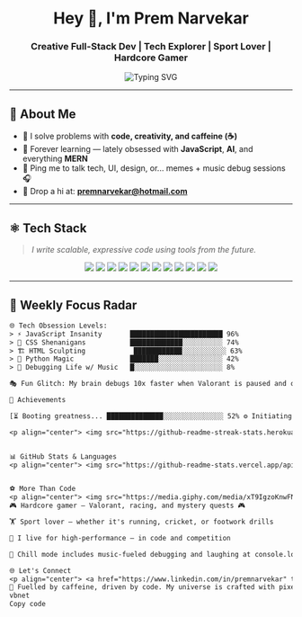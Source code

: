 <h1 align="center">Hey 👋, I'm Prem Narvekar</h1>
<h3 align="center">Creative Full-Stack Dev | Tech Explorer | Sport Lover | Hardcore Gamer</h3>

<p align="center">
  <img src="https://readme-typing-svg.herokuapp.com?font=Fira+Code&duration=3000&pause=1000&color=00F7FF&center=true&vCenter=true&width=500&lines=Turning+Ideas+into+Code.;From+Pixels+to+Products.;Code.+Create.+Repeat.🚀" alt="Typing SVG" />
</p>

---

## 🧬 About Me

- 🧹 I solve problems with **code, creativity, and caffeine (☕)**
- 🌱 Forever learning — lately obsessed with **JavaScript**, **AI**, and everything **MERN**
- 💬 Ping me to talk tech, UI, design, or... memes + music debug sessions 🎧
- 📧 Drop a hi at: **premnarvekar@hotmail.com**

---

## ⚛️ Tech Stack

> *I write scalable, expressive code using tools from the future.*

<p align="center">
  <img src="https://img.shields.io/badge/-JavaScript-yellow?style=flat-square&logo=javascript" />
  <img src="https://img.shields.io/badge/-TypeScript-blue?style=flat-square&logo=typescript" />
  <img src="https://img.shields.io/badge/-React-black?style=flat-square&logo=react" />
  <img src="https://img.shields.io/badge/-Node.js-green?style=flat-square&logo=node.js" />
  <img src="https://img.shields.io/badge/-Python-3776AB?style=flat-square&logo=python" />
  <img src="https://img.shields.io/badge/-Ruby-red?style=flat-square&logo=ruby" />
  <img src="https://img.shields.io/badge/-AI-grey?style=flat-square&logo=openai" />
  <img src="https://img.shields.io/badge/-Machine%20Learning-orange?style=flat-square&logo=tensorflow" />
  <img src="https://img.shields.io/badge/-MongoDB-4EA94B?style=flat-square&logo=mongodb" />
  <img src="https://img.shields.io/badge/-Next.js-black?style=flat-square&logo=next.js" />
  <img src="https://img.shields.io/badge/-HTML-E34F26?style=flat-square&logo=html5" />
  <img src="https://img.shields.io/badge/-CSS-1572B6?style=flat-square&logo=css3" />
</p>

---

## 📅 Weekly Focus Radar

```txt
🌐 Tech Obsession Levels:
> ⚡ JavaScript Insanity       ███████████████████████ 96%
> 🎨 CSS Shenanigans           █████████████░░░░░░░░░░ 74%
> 🏗 HTML Sculpting            ████████████░░░░░░░░░░░ 63%
> 🐍 Python Magic              ███████░░░░░░░░░░░░░░░░ 42%
> 🤯 Debugging Life w/ Music   █░░░░░░░░░░░░░░░░░░░░░░ 8%

🎭 Fun Glitch: My brain debugs 10x faster when Valorant is paused and coffee is hot ☕🎮

🧠 Achievements

[⏳ Booting greatness... ██████████████░░░░░░░░░░░░░░░ 52% ⚙️ Initiating creative subroutines...]

<p align="center"> <img src="https://github-readme-streak-stats.herokuapp.com/?user=premnarvekar&theme=highcontrast&hide_border=true" /> </p>


📊 GitHub Stats & Languages
<p align="center"> <img src="https://github-readme-stats.vercel.app/api?username=premnarvekar&show_icons=true&theme=radical&hide_border=true" /> <br/> <img src="https://github-readme-stats.vercel.app/api/top-langs/?username=premnarvekar&layout=compact&theme=radical&hide_border=true" /> </p>


⚽ More Than Code
<p align="center"> <img src="https://media.giphy.com/media/xT9IgzoKnwFNmISR8I/giphy.gif" width="280" /> </p>
🎮 Hardcore gamer — Valorant, racing, and mystery quests 🎮

🏋️ Sport lover — whether it's running, cricket, or footwork drills

💫 I live for high-performance — in code and competition

🧘 Chill mode includes music-fueled debugging and laughing at console.log typos

🌐 Let's Connect
<p align="center"> <a href="https://www.linkedin.com/in/premnarvekar" target="_blank"> <img src="https://img.shields.io/badge/-LinkedIn-0077B5?style=for-the-badge&logo=linkedin" /> </a> <a href="https://x.com/premnarvekar" target="_blank"> <img src="https://img.shields.io/badge/-X-black?style=for-the-badge&logo=x" /> </a> <a href="https://instagram.com/premnarvekar9" target="_blank"> <img src="https://img.shields.io/badge/-Instagram-E4405F?style=for-the-badge&logo=instagram" /> </a> </p>
🚀 Fuelled by caffeine, driven by code. My universe is crafted with pixels, passion, and infinite curiosity. 💻✨
vbnet
Copy code




